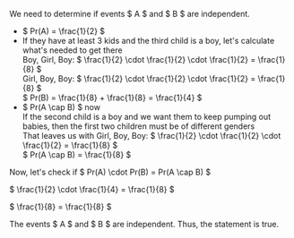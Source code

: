 We need to determine if events $ A $ and $ B $ are independent.

<ul>
    <li> $ Pr(A) = \frac{1}{2} $
    <li> If they have at least 3 kids and the third child is a boy, let's calculate what's needed to get there <br/>
    Boy, Girl, Boy: $ \frac{1}{2} \cdot \frac{1}{2} \cdot \frac{1}{2} = \frac{1}{8} $ <br/>
    Girl, Boy, Boy: $ \frac{1}{2} \cdot \frac{1}{2} \cdot \frac{1}{2} = \frac{1}{8} $ <br/>
    $ Pr(B) = \frac{1}{8} + \frac{1}{8} = \frac{1}{4} $
    <li> $ Pr(A \cap B) $ now <br/>
    If the second child is a boy and we want them to keep pumping out babies, then the first two children must be of different genders <br/>
    That leaves us with Girl, Boy, Boy: $ \frac{1}{2} \cdot \frac{1}{2} \cdot \frac{1}{2} = \frac{1}{8} $ <br/>
    $ Pr(A \cap B) = \frac{1}{8} $
</ul>

Now, let's check if $ Pr(A) \cdot Pr(B) = Pr(A \cap B) $

$ \frac{1}{2} \cdot \frac{1}{4} = \frac{1}{8} $

$ \frac{1}{8} = \frac{1}{8} $

The events $ A $ and $ B $ are independent. Thus, the statement is true.
